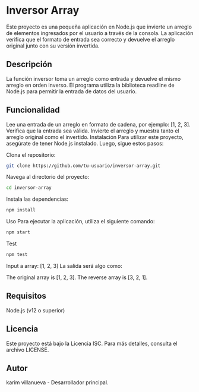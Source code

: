 # Inversor Array

Este proyecto es una pequeña aplicación en Node.js que invierte un arreglo de elementos ingresados por el usuario a través de la consola. La aplicación verifica que el formato de entrada sea correcto y devuelve el arreglo original junto con su versión invertida.

## Descripción

La función inversor toma un arreglo como entrada y devuelve el mismo arreglo en orden inverso. El programa utiliza la biblioteca readline de Node.js para permitir la entrada de datos del usuario.

## Funcionalidad

Lee una entrada de un arreglo en formato de cadena, por ejemplo: [1, 2, 3].
Verifica que la entrada sea válida.
Invierte el arreglo y muestra tanto el arreglo original como el invertido.
Instalación
Para utilizar este proyecto, asegúrate de tener Node.js instalado. Luego, sigue estos pasos:

Clona el repositorio:

```bash
git clone https://github.com/tu-usuario/inversor-array.git
```

Navega al directorio del proyecto:

```bash
cd inversor-array
```

Instala las dependencias:

```bash
npm install
```

Uso
Para ejecutar la aplicación, utiliza el siguiente comando:

```bash
npm start
```

Test

```bash
npm test
```

Input a array: [1, 2, 3]
La salida será algo como:

The original array is [1, 2, 3]. The reverse array is [3, 2, 1].

## Requisitos

Node.js (v12 o superior)

## Licencia

Este proyecto está bajo la Licencia ISC. Para más detalles, consulta el archivo LICENSE.

## Autor

karim villanueva - Desarrollador principal.
